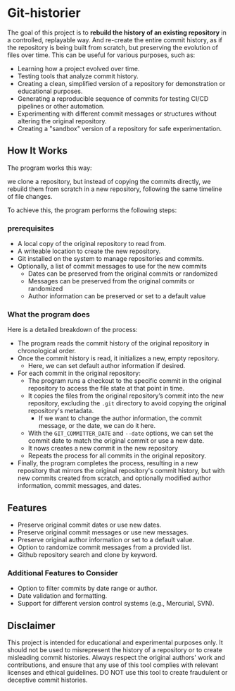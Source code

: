 # Git-historier

The goal of this project is to **rebuild the history of an existing repository** in a controlled, replayable way. And re-create the entire commit history, as if the repository is being built from scratch, but preserving the evolution of files over time.
This can be useful for various purposes, such as:

- Learning how a project evolved over time.
- Testing tools that analyze commit history.
- Creating a clean, simplified version of a repository for demonstration or educational purposes.
- Generating a reproducible sequence of commits for testing CI/CD pipelines or other automation.
- Experimenting with different commit messages or structures without altering the original repository.
- Creating a "sandbox" version of a repository for safe experimentation.

## How It Works

The program works this way:

we clone a repository, but instead of copying the commits directly, we rebuild them from scratch in a new repository, following the same timeline of file changes.

To achieve this, the program performs the following steps:

### prerequisites

- A local copy of the original repository to read from.
- A writeable location to create the new repository.
- Git installed on the system to manage repositories and commits.
- Optionally, a list of commit messages to use for the new commits
  - Dates can be preserved from the original commits or randomized
  - Messages can be preserved from the original commits or randomized
  - Author information can be preserved or set to a default value
  
### What the program does

Here is a detailed breakdown of the process:

- The program reads the commit history of the original repository in chronological order.
- Once the commit history is read, it initializes a new, empty repository.
  - Here, we can set default author information if desired.
- For each commit in the original repository:
  - The program runs a checkout to the specific commit in the original repository to access the file state at that point in time.
  - It copies the files from the original repository’s commit into the new repository, excluding the `.git` directory to avoid copying the original repository's metadata.
    - If we want to change the author information, the commit message, or the date, we can do it here.
  - With the `GIT_COMMITTER_DATE` and `--date` options, we can set the commit date to match the original commit or use a new date.
  - It nows creates a new commit in the new repository
  - Repeats the process for all commits in the original repository.
- Finally, the program completes the process, resulting in a new repository that mirrors the original repository's commit history, but with new commits created from scratch, and optionally modified author information, commit messages, and dates.

## Features

- Preserve original commit dates or use new dates.
- Preserve original commit messages or use new messages.
- Preserve original author information or set to a default value.
- Option to randomize commit messages from a provided list.
- Github repository search and clone by keyword.

### Additional Features to Consider

- Option to filter commits by date range or author.
- Date validation and formatting.
- Support for different version control systems (e.g., Mercurial, SVN).

## Disclaimer

This project is intended for educational and experimental purposes only. It should not be used to misrepresent the history of a repository or to create misleading commit histories. Always respect the original authors' work and contributions, and ensure that any use of this tool complies with relevant licenses and ethical guidelines. DO NOT use this tool to create fraudulent or deceptive commit histories.
